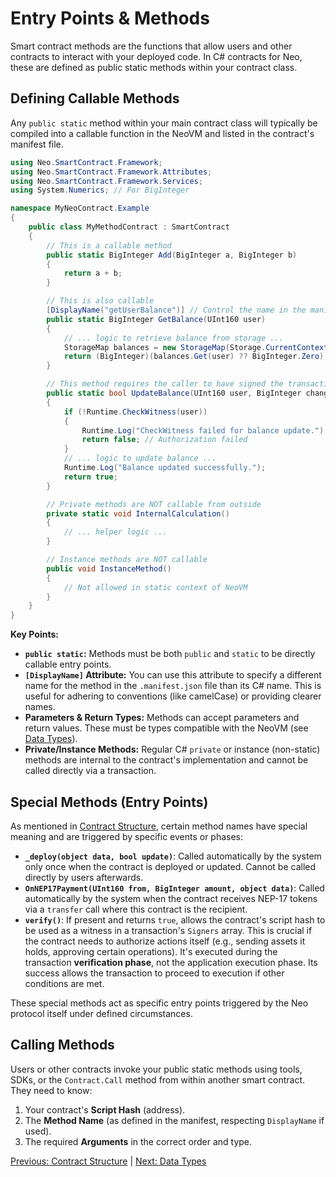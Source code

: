 # Entry Points & Methods

Smart contract methods are the functions that allow users and other contracts to interact with your deployed code. In C# contracts for Neo, these are defined as public static methods within your contract class.

## Defining Callable Methods

Any `public static` method within your main contract class will typically be compiled into a callable function in the NeoVM and listed in the contract's manifest file.

```csharp
using Neo.SmartContract.Framework;
using Neo.SmartContract.Framework.Attributes;
using Neo.SmartContract.Framework.Services;
using System.Numerics; // For BigInteger

namespace MyNeoContract.Example
{
    public class MyMethodContract : SmartContract
    {
        // This is a callable method
        public static BigInteger Add(BigInteger a, BigInteger b)
        {
            return a + b;
        }

        // This is also callable
        [DisplayName("getUserBalance")] // Control the name in the manifest
        public static BigInteger GetBalance(UInt160 user)
        {
            // ... logic to retrieve balance from storage ...
            StorageMap balances = new StorageMap(Storage.CurrentContext, "BAL");
            return (BigInteger)(balances.Get(user) ?? BigInteger.Zero);
        }

        // This method requires the caller to have signed the transaction
        public static bool UpdateBalance(UInt160 user, BigInteger change)
        {
            if (!Runtime.CheckWitness(user))
            {
                Runtime.Log("CheckWitness failed for balance update.");
                return false; // Authorization failed
            }
            // ... logic to update balance ...
            Runtime.Log("Balance updated successfully.");
            return true;
        }

        // Private methods are NOT callable from outside
        private static void InternalCalculation()
        {
            // ... helper logic ...
        }

        // Instance methods are NOT callable
        public void InstanceMethod()
        {
            // Not allowed in static context of NeoVM
        }
    }
}
```

**Key Points:**

*   **`public static`:** Methods must be both `public` and `static` to be directly callable entry points.
*   **`[DisplayName]` Attribute:** You can use this attribute to specify a different name for the method in the `.manifest.json` file than its C# name. This is useful for adhering to conventions (like camelCase) or providing clearer names.
*   **Parameters & Return Types:** Methods can accept parameters and return values. These must be types compatible with the NeoVM (see [Data Types](./05-data-types.md)).
*   **Private/Instance Methods:** Regular C# `private` or instance (non-static) methods are internal to the contract's implementation and cannot be called directly via a transaction.

## Special Methods (Entry Points)

As mentioned in [Contract Structure](./03-contract-structure.md), certain method names have special meaning and are triggered by specific events or phases:

*   **`_deploy(object data, bool update)`**: Called automatically by the system only once when the contract is deployed or updated. Cannot be called directly by users afterwards.
*   **`OnNEP17Payment(UInt160 from, BigInteger amount, object data)`**: Called automatically by the system when the contract receives NEP-17 tokens via a `transfer` call where this contract is the recipient.
*   **`verify()`**: If present and returns `true`, allows the contract's script hash to be used as a witness in a transaction's `Signers` array. This is crucial if the contract needs to authorize actions itself (e.g., sending assets it holds, approving certain operations). It's executed during the transaction **verification phase**, not the application execution phase. Its success allows the transaction to proceed to execution if other conditions are met.

These special methods act as specific entry points triggered by the Neo protocol itself under defined circumstances.

## Calling Methods

Users or other contracts invoke your public static methods using tools, SDKs, or the `Contract.Call` method from within another smart contract. They need to know:

1.  Your contract's **Script Hash** (address).
2.  The **Method Name** (as defined in the manifest, respecting `DisplayName` if used).
3.  The required **Arguments** in the correct order and type.

[Previous: Contract Structure](./03-contract-structure.md) | [Next: Data Types](./05-data-types.md)